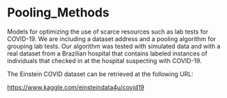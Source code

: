# Pooling_Methods

Models for optimizing the use of scarce resources such as lab tests for COVID-19.
We are including a dataset address and a pooling algorithm for grouping lab tests. 
Our algorithm was tested with simulated data and with a real dataset from a 
Brazilian hospital that contains labeled instances of individuals that checked in 
at the hospital suspecting with COVID-19.

The Einstein COVID dataset can be retrieved at the following URL:

https://www.kaggle.com/einsteindata4u/covid19